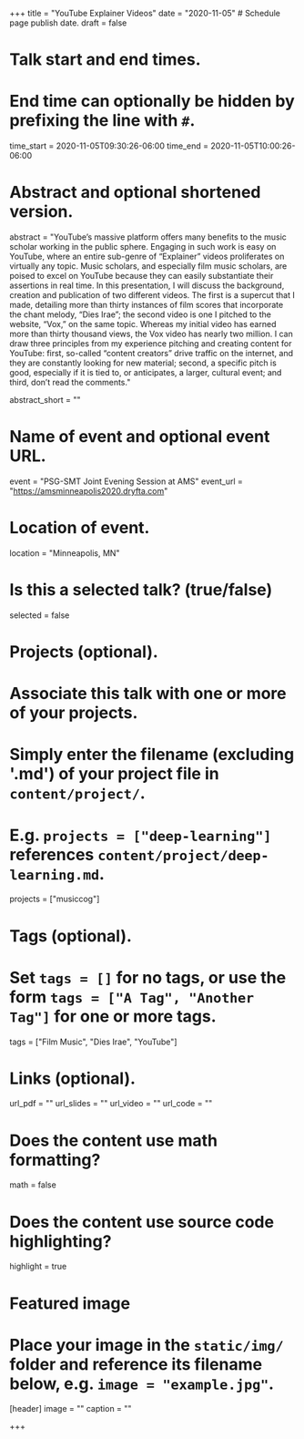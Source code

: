 +++
title = "YouTube Explainer Videos"
date = "2020-11-05"  # Schedule page publish date.
draft = false

# Talk start and end times.
#   End time can optionally be hidden by prefixing the line with `#`.
time_start = 2020-11-05T09:30:26-06:00
time_end = 2020-11-05T10:00:26-06:00

# Abstract and optional shortened version.
abstract = "YouTube’s massive platform offers many benefits to the music scholar working in the public sphere. Engaging in such work is easy on YouTube, where an entire sub-genre of “Explainer” videos proliferates on virtually any topic. Music scholars, and especially film music scholars, are poised to excel on YouTube because they can easily substantiate their assertions in real time. In this presentation, I will discuss the background, creation and publication of two different videos. The first is a supercut that I made, detailing more than thirty instances of film scores that incorporate the chant melody, “Dies Irae”; the second video is one I pitched to the website, “Vox,” on the same topic. Whereas my initial video has earned more than thirty thousand views, the Vox video has nearly two million. I can draw three principles from my experience pitching and creating content for YouTube: first, so-called “content creators” drive traffic on the internet, and they are constantly looking for new material; second, a specific pitch is good, especially if it is tied to, or anticipates, a larger, cultural event; and third, don’t read the comments."

abstract_short = ""

# Name of event and optional event URL.
event = "PSG-SMT Joint Evening Session at AMS"
event_url = "https://amsminneapolis2020.dryfta.com"

# Location of event.
location = "Minneapolis, MN"

# Is this a selected talk? (true/false)
selected = false

# Projects (optional).
#   Associate this talk with one or more of your projects.
#   Simply enter the filename (excluding '.md') of your project file in `content/project/`.
#   E.g. `projects = ["deep-learning"]` references `content/project/deep-learning.md`.
projects = ["musiccog"]

# Tags (optional).
#   Set `tags = []` for no tags, or use the form `tags = ["A Tag", "Another Tag"]` for one or more tags.
tags = ["Film Music", "Dies Irae", "YouTube"]

# Links (optional).
url_pdf = ""
url_slides = ""
url_video = ""
url_code = ""

# Does the content use math formatting?
math = false

# Does the content use source code highlighting?
highlight = true

# Featured image
# Place your image in the `static/img/` folder and reference its filename below, e.g. `image = "example.jpg"`.
[header]
image = ""
caption = ""

+++
